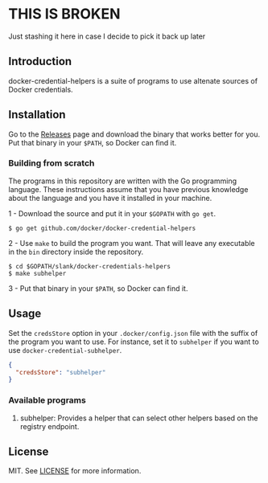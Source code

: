 # THIS IS BROKEN

Just stashing it here in case I decide to pick it back up later

## Introduction

docker-credential-helpers is a suite of programs to use altenate sources of Docker credentials.

## Installation

Go to the [Releases](https://github.com/slank/docker-credential-helpers/releases) page and download the binary that works better for you. Put that binary in your `$PATH`, so Docker can find it.

### Building from scratch

The programs in this repository are written with the Go programming language. These instructions assume that you have previous knowledge about the language and you have it installed in your machine.

1 - Download the source and put it in your `$GOPATH` with `go get`.

```
$ go get github.com/docker/docker-credential-helpers
```

2 - Use `make` to build the program you want. That will leave any executable in the `bin` directory inside the repository.

```
$ cd $GOPATH/slank/docker-credentials-helpers
$ make subhelper
```

3 - Put that binary in your `$PATH`, so Docker can find it.

## Usage

Set the `credsStore` option in your `.docker/config.json` file with the suffix of the program you want to use. For instance, set it to `subhelper` if you want to use `docker-credential-subhelper`.

```json
{
  "credsStore": "subhelper"
}
```

### Available programs

1. subhelper: Provides a helper that can select other helpers based on the registry endpoint.

## License

MIT. See [LICENSE](LICENSE) for more information.
